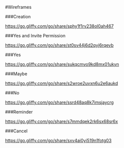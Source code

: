 #Wireframes

###Creation

https://go.gliffy.com/go/share/sphy1f1rv238ol0ah467

###Yes and Invite Permission

https://go.gliffy.com/go/share/st0sv44j6d2qyj6rqevb

###Yes

https://go.gliffy.com/go/share/sukqcmvo9kd8mx01ukyn

###Maybe

https://go.gliffy.com/go/share/s2wroe2uvxn6u2e6aukd

###No

https://go.gliffy.com/go/share/ssrd48aq8k7imsjaycrg

###Reminder

https://go.gliffy.com/go/share/s7mmdqek2rk6sx68sr6x

###Cancel

https://go.gliffy.com/go/share/sxv4ai0yi519n1fotg03
